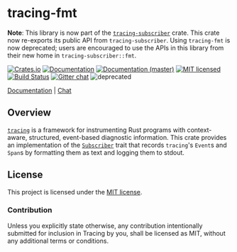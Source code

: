 # tracing-fmt

**Note**: This library is now part of the [`tracing-subscriber`] crate. This
crate now re-exports its public API from `tracing-subscriber`. Using
`tracing-fmt` is now deprecated; users are encouraged to use the APIs in
this library from their new home in `tracing-subscriber::fmt`.

[![Crates.io][crates-badge]][crates-url]
[![Documentation][docs-badge]][docs-url]
[![Documentation (master)][docs-master-badge]][docs-master-url]
[![MIT licensed][mit-badge]][mit-url]
[![Build Status][azure-badge]][azure-url]
[![Gitter chat][gitter-badge]][gitter-url]
![deprecated](https://img.shields.io/badge/maintenance-deprecated-red.svg)


[Documentation][docs-url] |
[Chat][gitter-url]

[tracing]: https://crates.io/crates/tracing
[tracing-fmt]: https://github.com/tokio-rs/tracing/tree/master/tracing-fmt
[crates-badge]: https://img.shields.io/crates/v/tracing-fmt.svg
[crates-url]: https://crates.io/crates/tracing-fmt
[docs-badge]: https://docs.rs/tracing-fmt/badge.svg
[docs-url]: https://docs.rs/tracing-fmt
[docs-master-badge]: https://img.shields.io/badge/docs-master-blue
[docs-master-url]: https://tracing-rs.netlify.com/tracing_fmt
[mit-badge]: https://img.shields.io/badge/license-MIT-blue.svg
[mit-url]: LICENSE
[azure-badge]: https://dev.azure.com/tracing/tracing/_apis/build/status/tokio-rs.tracing?branchName=master
[azure-url]: https://dev.azure.com/tracing/tracing/_build/latest?definitionId=1&branchName=master
[gitter-badge]: https://img.shields.io/gitter/room/tokio-rs/tracing.svg
[gitter-url]: https://gitter.im/tokio-rs/tracing


## Overview

[`tracing`][tracing] is a framework for instrumenting Rust programs with context-aware,
structured, event-based diagnostic information. This crate provides an
implementation of the [`Subscriber`] trait that records `tracing`'s `Event`s
and `Span`s by formatting them as text and logging them to stdout.

## License

This project is licensed under the [MIT license](LICENSE).

### Contribution

Unless you explicitly state otherwise, any contribution intentionally submitted
for inclusion in Tracing by you, shall be licensed as MIT, without any additional
terms or conditions.

[`Subscriber`]: https://docs.rs/tracing/latest/tracing/trait.Subscriber.html
[`tracing-subscriber`]: https://crates.io/crates/tracing-subscriber/
